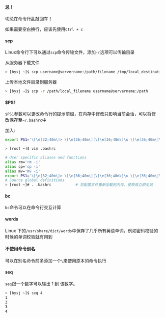 #### 忌！

切忌在命令行乱敲回车！

如果需要空白换行，应该先使用`Ctrl + c`



#### scp

Linux命令行下可以通过`scp`命令传输文件，添加`-r`选项可以传输目录

从服务器下载文件

```bash
> [bysj ~]$ scp username@servername:/path/filename /tmp/local_destination
```

上传本地文件目录到服务器

```bash
> [bysj ~]$ scp -r /path/local_filename username@servername:/path 
```



#### $PS1

`$PS1`参数可以更改命令行的提示前缀，在内存中修改只影响当前会话，可以将修改保存至`~/.bashrc`中

加入:

```bash
export PS1='\[\e[32;40m\]> \[\e[36;40m\][\[\e[36;40m\]\u \[\e[36;40m\]\w]\$ \[\e[37;40m\]'
```

```bash
> [root ~]$ vim .bashrc

# User specific aliases and functions
alias rm='rm -i'
alias cp='cp -i'
alias mv='mv -i'
export PS1='\[\e[32;40m\]> \[\e[36;40m\][\[\e[36;40m\]\u \[\e[36;40m\]\w]\$ \[\e[37;40m\]'
# Source global definitions
> [root ~]# . .bashrc 			# 将配置文件重新加载到内存，使修改立即生效
```



#### bc

 `bc`命令可以在命令行交互计算



#### words

Linux 下的`/usr/share/dict/words`中保存了几乎所有英语单词，例如密码校验的时候的单词校验就有用到



#### 不使用命令别名

可以在别名命令前多添加一个`\`来使用原本的命令执行



#### seq

`seq`跟一个数字可以输出 1 到 该数字。

```bash
> [bysj ~]$ seq 4
1
2
3
4
```



